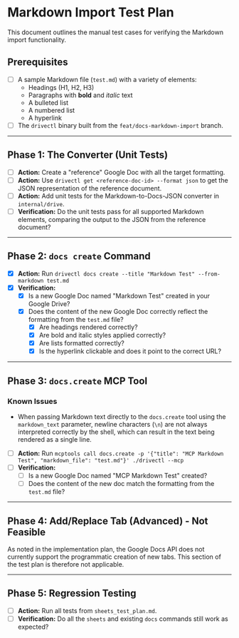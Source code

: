 # Markdown Import Test Plan

This document outlines the manual test cases for verifying the Markdown import functionality.

## Prerequisites

- [ ] A sample Markdown file (`test.md`) with a variety of elements:
    - Headings (H1, H2, H3)
    - Paragraphs with **bold** and *italic* text
    - A bulleted list
    - A numbered list
    - A hyperlink
- [ ] The `drivectl` binary built from the `feat/docs-markdown-import` branch.

---

## Phase 1: The Converter (Unit Tests)

- [ ] **Action:** Create a "reference" Google Doc with all the target formatting.
- [ ] **Action:** Use `drivectl get <reference-doc-id> --format json` to get the JSON representation of the reference document.
- [ ] **Action:** Add unit tests for the Markdown-to-Docs-JSON converter in `internal/drive`.
- [ ] **Verification:** Do the unit tests pass for all supported Markdown elements, comparing the output to the JSON from the reference document?

---

## Phase 2: `docs create` Command

- [x] **Action:** Run `drivectl docs create --title "Markdown Test" --from-markdown test.md`
- [x] **Verification:**
    - [x] Is a new Google Doc named "Markdown Test" created in your Google Drive?
    - [x] Does the content of the new Google Doc correctly reflect the formatting from the `test.md` file?
        - [x] Are headings rendered correctly?
        - [x] Are bold and italic styles applied correctly?
        - [x] Are lists formatted correctly?
        - [x] Is the hyperlink clickable and does it point to the correct URL?

---

## Phase 3: `docs.create` MCP Tool

### Known Issues
*   When passing Markdown text directly to the `docs.create` tool using the `markdown_text` parameter, newline characters (`\n`) are not always interpreted correctly by the shell, which can result in the text being rendered as a single line.

- [ ] **Action:** Run `mcptools call docs.create -p '{"title": "MCP Markdown Test", "markdown_file": "test.md"}' ./drivectl --mcp`
- [ ] **Verification:**
    - [ ] Is a new Google Doc named "MCP Markdown Test" created?
    - [ ] Does the content of the new doc match the formatting from the `test.md` file?

---

## Phase 4: Add/Replace Tab (Advanced) - Not Feasible

As noted in the implementation plan, the Google Docs API does not currently support the programmatic creation of new tabs. This section of the test plan is therefore not applicable.

---

## Phase 5: Regression Testing

- [ ] **Action:** Run all tests from `sheets_test_plan.md`.
- [ ] **Verification:** Do all the `sheets` and existing `docs` commands still work as expected?